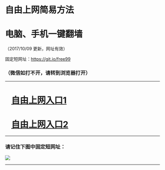 ﻿# 自由上网简易方法

# 电脑、手机一键翻墙

（2017/10/09 更新，网址有效）

固定短网址：https://git.io/free99

### （微信如打不开，请转到浏览器打开）


***





# &nbsp;&nbsp; <a href="http://ft2998618801.fwq-tz-1001.info/fwqtz01.html?t=100900121804 " target="_blank">自由上网入口1</a>
# &nbsp;&nbsp; <a href="http://ft2781532168.fwq-tz-1002.info/fwqtz02.html?t=100900122111 " target="_blank">自由上网入口2</a>
***

### 请记住下图中固定短网址：

<img src="https://s3-us-west-2.amazonaws.com/fwq-1001/yjfq-20170905okok.png" /> 


***

